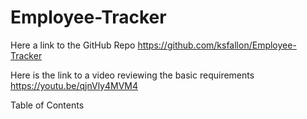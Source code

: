 # Employee-Tracker

Here a link to the GitHub Repo
https://github.com/ksfallon/Employee-Tracker

Here is the link to a video reviewing the basic requirements
https://youtu.be/qjnVly4MVM4

Table of Contents
